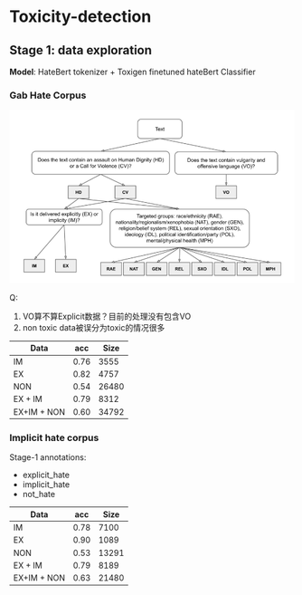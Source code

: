 # Toxicity-detection

## Stage 1: data exploration

**Model**: HateBert tokenizer + Toxigen finetuned hateBert Classifier

### Gab Hate Corpus

![image-20220705201233925](README.assets/image-20220705201233925.png)

Q: 

1.  VO算不算Explicit数据？目前的处理没有包含VO
2. non toxic data被误分为toxic的情况很多

| Data        | acc  | Size  |
| ----------- | ---- | ----- |
| IM          | 0.76 | 3555  |
| EX          | 0.82 | 4757  |
| NON         | 0.54 | 26480 |
| EX + IM     | 0.79 | 8312  |
| EX+IM + NON | 0.60 | 34792 |

### Implicit hate corpus

Stage-1 annotations:  

- explicit_hate
- implicit_hate
- not_hate

| Data        | acc  | Size  |
| ----------- | ---- | ----- |
| IM          | 0.78 | 7100  |
| EX          | 0.90 | 1089  |
| NON         | 0.53 | 13291 |
| EX + IM     | 0.79 | 8189  |
| EX+IM + NON | 0.63 | 21480 |